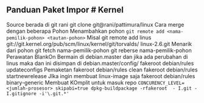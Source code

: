 ## Panduan Paket Impor # Kernel
Source berada di git rani
git clone git@rani/pattimura/linux
Cara merge dengan beberapa Pohon
     Menambahkan pohon
     `git remote add <nama-pemilik-pohon> <tautan-pohon>`
Misal
git remote add linus git://git.kernel.org/pub/scm/linux/kernel/git/torvalds/
linux-2.6.git
     Menarik dari pohon
git fetch nama-pemilik-pohon
git reberse nama-pemilik-pohon
Perawatan BlankOn
Bermain di debian.master
dan jika ada perubahan di linus maka dan ini disimpan di debian.master/config/
fakeroot debian/rules updateconfigs
Pemaketan
fakeroot debian/rules clean
fakeroot debian/rules startnewrelease
JIka ingin membuat linux-image saja
fakeroot debian/rules binary-generic
Membuat KOmplit untuk masuk repo
`CONCURENCY_LEVEL=<jumlah-prosesor> skipabi=true dpkg-buildpackage -rfakeroot  -
I.git -I.gitignore -i'\.git.*'`